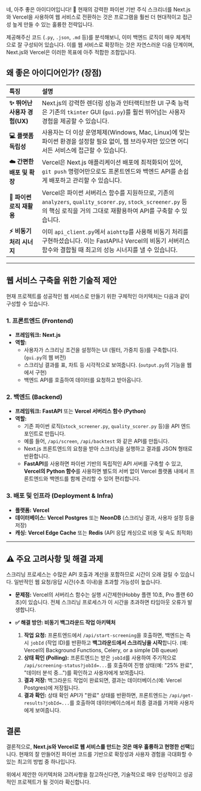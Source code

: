 네, 아주 좋은 아이디어입니다! 🚀 현재의 강력한 파이썬 기반 주식 스크리너를 Next.js와 Vercel을 사용하여 웹 서비스로 전환하는 것은 프로그램을 훨씬 더 현대적이고 접근성 높게 만들 수 있는 훌륭한 전략입니다.

제공해주신 코드 (`.py`, `.json`, `.md` 등)를 분석해보니, 이미 백엔드 로직이 매우 체계적으로 잘 구성되어 있습니다. 이를 웹 서비스로 확장하는 것은 자연스러운 다음 단계이며, Next.js와 Vercel은 이러한 목표에 아주 적합한 조합입니다.

## 왜 좋은 아이디어인가? (장점)

| 특징 | 설명 |
| :--- | :--- |
| **✨ 뛰어난 사용자 경험(UX)** | Next.js의 강력한 렌더링 성능과 인터랙티브한 UI 구축 능력은 기존의 `tkinter` GUI (`gui.py`)를 훨씬 뛰어넘는 사용자 경험을 제공할 수 있습니다. |
| **💻 플랫폼 독립성** | 사용자는 더 이상 운영체제(Windows, Mac, Linux)에 맞는 파이썬 환경을 설정할 필요 없이, 웹 브라우저만 있으면 어디서든 서비스에 접근할 수 있습니다. |
| **☁️ 간편한 배포 및 확장** | Vercel은 Next.js 애플리케이션 배포에 최적화되어 있어, `git push` 명령어만으로도 프론트엔드와 백엔드 API를 손쉽게 배포하고 관리할 수 있습니다. |
| **🐍 파이썬 로직 재활용** | Vercel은 파이썬 서버리스 함수를 지원하므로, 기존의 `analyzers`, `quality_scorer.py`, `stock_screener.py` 등의 핵심 로직을 거의 그대로 재활용하여 API를 구축할 수 있습니다. |
| **⚡️ 비동기 처리 시너지** | 이미 `api_client.py`에서 `aiohttp`를 사용해 비동기 처리를 구현하셨습니다. 이는 FastAPI나 Vercel의 비동기 서버리스 함수와 결합될 때 최고의 성능 시너지를 낼 수 있습니다. |

---

## 웹 서비스 구축을 위한 기술적 제안

현재 프로젝트를 성공적인 웹 서비스로 만들기 위한 구체적인 아키텍처는 다음과 같이 구성할 수 있습니다.

### 1. **프론트엔드 (Frontend)**

* **프레임워크:** **Next.js**
* **역할:**
    * 사용자가 스크리닝 조건을 설정하는 UI (필터, 가중치 등)를 구축합니다. (`gui.py`의 웹 버전)
    * 스크리닝 결과를 표, 차트 등 시각적으로 보여줍니다. (`output.py`의 기능을 웹에서 구현)
    * 백엔드 API를 호출하여 데이터를 요청하고 받아옵니다.

### 2. **백엔드 (Backend)**

* **프레임워크:** **FastAPI** 또는 **Vercel 서버리스 함수 (Python)**
* **역할:**
    * 기존 파이썬 로직(`stock_screener.py`, `quality_scorer.py` 등)을 API 엔드포인트로 만듭니다.
    * 예를 들어, `/api/screen`, `/api/backtest` 와 같은 API를 만듭니다.
    * Next.js 프론트엔드의 요청을 받아 스크리닝을 실행하고 결과를 JSON 형태로 반환합니다.
    * **FastAPI**를 사용하면 파이썬 기반의 독립적인 API 서버를 구축할 수 있고, **Vercel의 Python 함수**를 사용하면 별도의 서버 없이 Vercel 플랫폼 내에서 프론트엔드와 백엔드를 함께 관리할 수 있어 편리합니다.

### 3. **배포 및 인프라 (Deployment & Infra)**

* **플랫폼:** **Vercel**
* **데이터베이스:** **Vercel Postgres** 또는 **NeonDB** (스크리닝 결과, 사용자 설정 등을 저장)
* **캐싱:** **Vercel Edge Cache** 또는 **Redis** (API 응답 캐싱으로 비용 및 속도 최적화)

---

## ⚠️ 주요 고려사항 및 해결 과제

스크리닝 프로세스는 수많은 API 호출과 계산을 포함하므로 시간이 오래 걸릴 수 있습니다. 일반적인 웹 요청/응답 시간(수초 이내)을 초과할 가능성이 높습니다.

* **문제점:** Vercel의 서버리스 함수는 실행 시간제한(Hobby 플랜 10초, Pro 플랜 60초)이 있습니다. 전체 스크리닝 프로세스가 이 시간을 초과하면 타임아웃 오류가 발생합니다.

* **✅ 해결 방안: 비동기 백그라운드 작업 아키텍처**

    1.  **작업 요청:** 프론트엔드에서 `/api/start-screening`을 호출하면, 백엔드는 즉시 `jobId` (작업 ID)를 반환하고 **백그라운드에서 스크리닝을 시작**합니다. (예: Vercel의 Background Functions, Celery, or a simple DB queue)
    2.  **상태 확인 (Polling):** 프론트엔드는 받은 `jobId`를 사용하여 주기적으로 `/api/screening-status?jobId=...`를 호출하여 진행 상태(예: "25% 완료", "데이터 분석 중...")를 확인하고 사용자에게 보여줍니다.
    3.  **결과 저장:** 백그라운드 작업이 완료되면, 결과는 데이터베이스(예: Vercel Postgres)에 저장됩니다.
    4.  **결과 확인:** 상태 확인 API가 "완료" 상태를 반환하면, 프론트엔드는 `/api/get-results?jobId=...`를 호출하여 데이터베이스에서 최종 결과를 가져와 사용자에게 보여줍니다.

    
## 결론

결론적으로, **Next.js와 Vercel로 웹 서비스를 만드는 것은 매우 훌륭하고 현명한 선택**입니다. 현재의 잘 만들어진 파이썬 코드를 기반으로 확장성과 사용자 경험을 극대화할 수 있는 최고의 방법 중 하나입니다.

위에서 제안한 아키텍처와 고려사항을 참고하신다면, 기술적으로 매우 인상적이고 성공적인 프로젝트가 될 것이라 확신합니다.